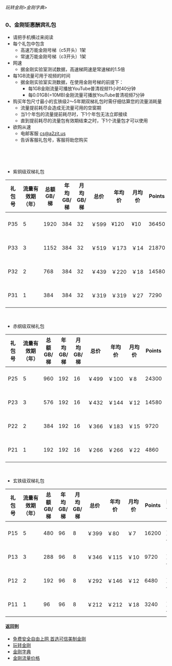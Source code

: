 ###### 玩转金刚>金刚字典>
### 0、金刚钜惠酬宾礼包
- 请把手机横过来阅读
- 每个礼包中包含
  - 高速万能金刚号梯（c5开头）1架
  - 常速万能金刚号梯（c3开头）1架
- 网速
  - 据金刚实验室测试数据，高速梯网速是常速梯的1.5倍
- 每1GB流量可用于视频的时间
  - 据金刚实验室实测数据，在使用金刚号梯的前提下：
    - 每1GB金刚流量可播放YouTube普清视频11小时40分钟
    - 每0.01GB(=10MB)金刚流量可播放YouTube普清视频7分钟
- 购买年包尺寸最小的玄铁级2～5年期双梯礼包时需仔细估算您的流量消耗量
  - 流量提前耗尽会造成无流量可用的空窗期
  - 当1个年包的流量提前耗尽时，下1个年包无法立即接续
  - 直到提前耗尽的流量包有效期结束之时，下1个流量包才可以使用
- 欲购从速 
  - 电邮客服 cs@a2zit.us 
  - 告诉客服礼包号，客服将助您购买
<br>
<br>
<br>


- 紫铜级双梯礼包

|礼包号| 流量有效期（年） |总额GB/梯|年均GB/梯|月均GB/梯 |总价|年均价|月均价|Points|限售|
|-----|--|--------|--------|---------|---|----|---|------|-|
|P35  |5|1920  |384  |32|￥599|¥120| ¥10|36450|1万份|
|P33  |3|1152  |384  |32|￥519|￥173|￥14|21870|1万份|
|P32  |2|768   |384  |32|￥439|￥220|￥18|14580|1万份|
|P31  |1|384   |384  |32|￥319|￥319|￥27|7290|1万份|

<br>

- 赤纲级双梯礼包

|礼包号| 流量有效期（年） |总额GB/梯|年均GB/梯|月均GB/梯 |总价|年均价|月均价|Points| 限售|
|-----|--|--------|--------|---------|---|---|---|-------| --|
|P25|5|960|192|16|￥499|￥100|￥8| 24300| 1万份|
|P23|3|576|192|16|￥432|￥144|￥12| 14580| 1万份|
|P22|2|384|192|16|￥366|￥183|￥15| 9720| 1万份|
|P21|1|192|192|16|￥266|￥266|￥22|4860| 1万份|

<br>

- 玄铁级双梯礼包

|礼包号|流量有效期（年）|总额GB/梯|年均GB/梯|月均GB/梯 |总价|年均价|月均价|Points| 限售|
|-----|--|-----|-----|-----|-----|----|--|--| --|
|P15	|5	|480	|96	|8	|￥399	|￥80	|￥7| 16200| 1万份|
|P13	|3	|288	|96	|8	|￥346	|￥115	|￥10| 9720| 1万份|
|P12	|2	|192	|96	|8	|￥292	|￥146	|￥12| 6480| 1万份|
|P11	|1	|96	|96	|8	|￥212	|￥212	|￥18| 3240| 1万份|




#### 返回到
- [免费安全自由上网 首选可信美制金刚](https://github.com/a2zitpro/web/blob/master/%E5%BE%80%E5%90%8E%E7%BF%BB.md)
- [玩转金刚](https://github.com/a2zitpro/web/blob/master/LadderFree/A.md)
- [金刚字典](https://github.com/a2zitpro/web/blob/master/LadderFree/kkDictionary/KKDictionary.md)
- [金刚流量价格](https://github.com/a2zitpro/web/blob/master/LadderFree/kkDictionary/Price/KKDTPrice.md)



